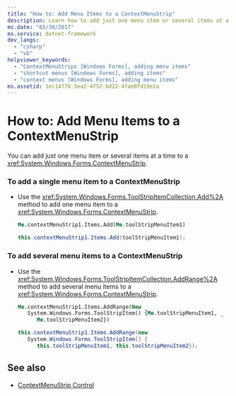 ```yaml
---
title: "How to: Add Menu Items to a ContextMenuStrip"
description: Learn how to add just one menu item or several items at a time to a ContextMenuStrip control in Windows Forms.
ms.date: "03/30/2017"
ms.service: dotnet-framework
dev_langs: 
  - "csharp"
  - "vb"
helpviewer_keywords: 
  - "ContextMenuStrips [Windows Forms], adding menu items"
  - "shortcut menus [Windows Forms], adding items"
  - "context menus [Windows Forms], adding menu items"
ms.assetid: 1ec14776-3ea2-4752-bd22-4fae0fd19e1a
---
```

# How to: Add Menu Items to a ContextMenuStrip

You can add just one menu item or several items at a time to a <xref:System.Windows.Forms.ContextMenuStrip>.

### To add a single menu item to a ContextMenuStrip

- Use the <xref:System.Windows.Forms.ToolStripItemCollection.Add%2A> method to add one menu item to a <xref:System.Windows.Forms.ContextMenuStrip>.

    ```vb
    Me.contextMenuStrip1.Items.Add(Me.toolStripMenuItem1)
    ```

    ```csharp
    this.contextMenuStrip1.Items.Add(toolStripMenuItem1);
    ```

### To add several menu items to a ContextMenuStrip

- Use the <xref:System.Windows.Forms.ToolStripItemCollection.AddRange%2A> method to add several menu items to a <xref:System.Windows.Forms.ContextMenuStrip>.

    ```vb
    Me.contextMenuStrip1.Items.AddRange(New _
       System.Windows.Forms.ToolStripItem() {Me.toolStripMenuItem1, _
          Me.toolStripMenuItem2})
    ```

    ```csharp
    this.contextMenuStrip1.Items.AddRange(new
       System.Windows.Forms.ToolStripItem[] {
          this.toolStripMenuItem1, this.toolStripMenuItem2});
    ```

## See also

- [ContextMenuStrip Control](contextmenustrip-control.md)
